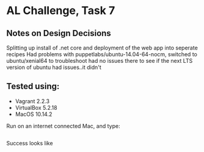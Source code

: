 
# AL Challenge, Task 7


## Notes on Design Decisions
Splitting up install of .net core and deployment of the web app into seperate recipes
Had problems with puppetlabs/ubuntu-14.04-64-nocm, switched to ubuntu/xenial64 to troubleshoot had no issues there to see if the next LTS version of ubuntu had issues..it didn't 


## Tested using:
* Vagrant 2.2.3
* VirtualBox 5.2.18
* MacOS 10.14.2

Run on an internet connected Mac, and type:

~~~

~~~

Success looks like
~~~

~~~
